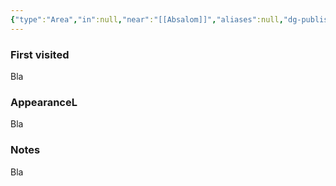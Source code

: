 ```yaml
---
{"type":"Area","in":null,"near":"[[Absalom]]","aliases":null,"dg-publish":true,"dg-icon":"location","tags":["location"],"permalink":"/locations/tyrant-s-grasp/","dgPassFrontmatter":true,"noteIcon":"location"}
---
```


### First visited
Bla
### AppearanceL
Bla
### Notes
Bla